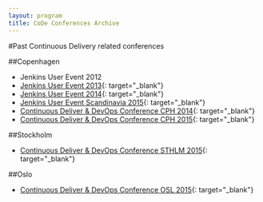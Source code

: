 ```yaml
---
layout: program
title: CoDe Conferences Archive
---
```


#Past Continuous Delivery related conferences

##Copenhagen
* Jenkins User Event 2012
* [Jenkins User Event 2013](http://www.praqma.com/events/jciusrcph13){: target="\_blank"}
* [Jenkins User Event 2014](http://www.jcicph.dk/){: target="\_blank"}
* [Jenkins User Event Scandinavia 2015](http://www.code-conf.com/jues15/){: target="\_blank"}
* [Continuous Deliver & DevOps Conference CPH 2014](http://www.code-conf.com/cph14/){: target="\_blank"}
* [Continuous Deliver & DevOps Conference CPH 2015](http://www.code-conf.com/cph15/){: target="\_blank"}

##Stockholm
* [Continuous Deliver & DevOps Conference STHLM 2015](http://www.code-conf.com/sthlm15/){: target="\_blank"}

##Oslo
* [Continuous Deliver & DevOps Conference OSL 2015](http://www.code-conf.com/osl15/){: target="\_blank"}
